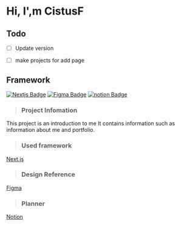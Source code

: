 # Hi, I',m CistusF  

## Todo
- [ ] Update version
- [ ] make projects for add page


## Framework
[![Nextjs Badge](https://img.shields.io/badge/-nextjs-black?style=flat-square&logo=nextdotjs)](http://nextjs.org)
[![Figma Badge](https://img.shields.io/badge/-figma-black?style=flat-square&logo=figma)](https://figma.com)
[![notion Badge](https://img.shields.io/badge/-notion-black?style=flat-square&logo=notion)](http://notion.so)

> ### Project Infomation
This project is an introduction to me
It contains information such as information about me and portfolio.  
  
> ### Used framework  
[Next.js](http://nextjs.org)  
  
> ### Design Reference  
[Figma](https://www.figma.com/file/NSnFgxGLsTBA0ykTlBxhfq/Cistusf?type=design&node-id=1%3A3&mode=design&t=WhTilTX2M1eLQGJ8-1)
  
> ### Planner  
[Notion](https://cistusf.notion.site/CistusF-8aa30831de48490fbcfe7631220132ca?pvs=4)
